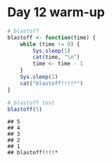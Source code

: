 Day 12 warm-up
========================================================

```r
# blastoff
blastoff <- function(time) {
    while (time != 0) {
        Sys.sleep(1)
        cat(time, "\n")
        time <- time - 1
    }
    Sys.sleep(1)
    cat("blastoff!!!!*")
}
```

```r
# blastoff test
blastoff(5)
```

```
## 5 
## 4 
## 3 
## 2 
## 1 
## blastoff!!!!*
```


```

